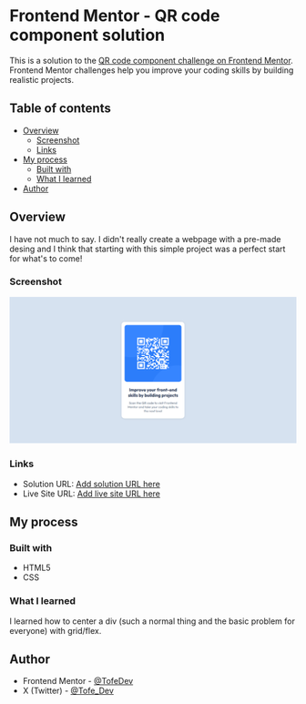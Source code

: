 # Frontend Mentor - QR code component solution

This is a solution to the [QR code component challenge on Frontend Mentor](https://www.frontendmentor.io/challenges/qr-code-component-iux_sIO_H). Frontend Mentor challenges help you improve your coding skills by building realistic projects.

## Table of contents

- [Overview](#overview)
  - [Screenshot](#screenshot)
  - [Links](#links)
- [My process](#my-process)
  - [Built with](#built-with)
  - [What I learned](#what-i-learned)
- [Author](#author)

## Overview

I have not much to say. I didn't really create a webpage with a pre-made desing and I think that starting with this simple project was a perfect start for what's to come!

### Screenshot

![](./images/Screenshot%20Finished%20Project.png)

### Links

- Solution URL: [Add solution URL here]()
- Live Site URL: [Add live site URL here]()

## My process

### Built with

- HTML5
- CSS

### What I learned

I learned how to center a div (such a normal thing and the basic problem for everyone) with grid/flex.

## Author

- Frontend Mentor - [@TofeDev](https://www.frontendmentor.io/profile/TofeDev)
- X (Twitter) - [@Tofe_Dev](https://twitter.com/Tofe_Dev)
